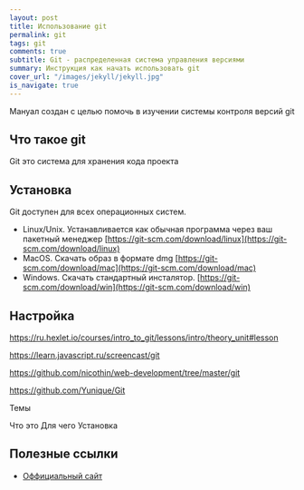 ```yaml
---
layout: post
title: Использование git
permalink: git
tags: git
comments: true
subtitle: Git - распределенная система управления версиями
summary: Инструкция как начать использовать git
cover_url: "/images/jekyll/jekyll.jpg"
is_navigate: true
---
```


Мануал создан с целью помочь в изучении системы контроля версий git

## Что такое git

Git это система для хранения кода проекта

## Установка

Git доступен для всех операционных систем.

- Linux/Unix. Устанавливается как обычная программа через ваш пакетный менеджер [https://git-scm.com/download/linux](https://git-scm.com/download/linux)
- MacOS. Скачать образ в формате dmg [https://git-scm.com/download/mac](https://git-scm.com/download/mac)
- Windows. Скачать стандартный инсталятор.  [https://git-scm.com/download/win](https://git-scm.com/download/win)
 

## Настройка

https://ru.hexlet.io/courses/intro_to_git/lessons/intro/theory_unit#lesson

https://learn.javascript.ru/screencast/git

https://github.com/nicothin/web-development/tree/master/git

https://github.com/Yunique/Git


Темы

Что это
Для чего
Установка


## Полезные ссылки

- [Оффициальный сайт](https://git-scm.com/)

